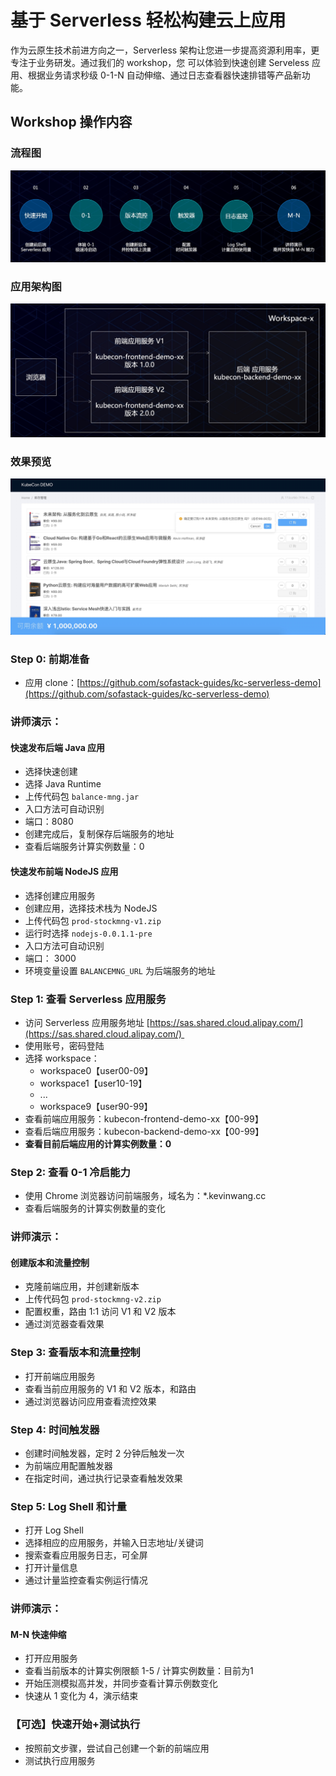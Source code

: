 # 基于 Serverless 轻松构建云上应用

作为云原生技术前进方向之一，Serverless 架构让您进一步提高资源利用率，更专注于业务研发。通过我们的 workshop，您
可以体验到快速创建 Serveless 应用、根据业务请求秒级 0-1-N 自动伸缩、通过日志查看器快速排错等产品新功能。

## Workshop 操作内容

### 流程图

![pic](kc-sas.jpg)

### 应用架构图
![pic](arch.jpg)

### 效果预览

![pic](preview-sas.png)

<a name="fxwGD"></a>
### Step 0: 前期准备

- 应用 clone：[https://github.com/sofastack-guides/kc-serverless-demo](https://github.com/sofastack-guides/kc-serverless-demo)

<a name="Wat0u"></a>
### 讲师演示：
<a name="QrSTV"></a>
#### 快速发布后端 Java 应用

- 选择快速创建
- 选择 Java Runtime
- 上传代码包 `balance-mng.jar`
- 入口方法可自动识别
- 端口：8080
- 创建完成后，复制保存后端服务的地址
- 查看后端服务计算实例数量：0
<a name="WGOZU"></a>
#### 快速发布前端 NodeJS 应用

- 选择创建应用服务
- 创建应用，选择技术栈为 NodeJS
- 上传代码包 `prod-stockmng-v1.zip`
- 运行时选择 `nodejs-0.0.1.1-pre`
- 入口方法可自动识别
- 端口： 3000
- 环境变量设置 `BALANCEMNG_URL` 为后端服务的地址

<a name="75JiI"></a>
### Step 1: 查看 Serverless 应用服务

- 访问 Serverless 应用服务地址 [https://sas.shared.cloud.alipay.com/](https://sas.shared.cloud.alipay.com/) 
- 使用账号，密码登陆
- 选择 workspace：
  - workspace0【user00-09】
  - workspace1【user10-19】
  - ...
  - workspace9【user90-99】
- 查看前端应用服务：kubecon-frontend-demo-xx【00-99】
- 查看后端应用服务：kubecon-backend-demo-xx【00-99】
- **查看目前后端应用的计算实例数量：0**

<a name="scmLZ"></a>
### Step 2: 查看 0-1 冷启能力

- 使用 Chrome 浏览器访问前端服务，域名为：*.kevinwang.cc
- 查看后端服务的计算实例数量的变化

<a name="epfI5"></a>
### 讲师演示：
<a name="liSO7"></a>
#### 创建版本和流量控制

- 克隆前端应用，并创建新版本
- 上传代码包 `prod-stockmng-v2.zip`
- 配置权重，路由 1:1 访问 V1 和 V2 版本
- 通过浏览器查看效果

<a name="713LS"></a>
### Step 3: 查看版本和流量控制

- 打开前端应用服务
- 查看当前应用服务的 V1 和 V2 版本，和路由
- 通过浏览器访问应用查看流控效果

<a name="VQrsn"></a>
### Step 4: 时间触发器

- 创建时间触发器，定时 2 分钟后触发一次
- 为前端应用配置触发器
- 在指定时间，通过执行记录查看触发效果
<a name="Ekbs7"></a>
### [](https://github.com/sofastack-guides/kc-serverless-demo#step-2-%E6%9F%A5%E7%9C%8B-0-1-%E5%86%B7%E5%90%AF%E8%83%BD%E5%8A%9B)
<a name="4iW0b"></a>
### Step 5: Log Shell 和计量

- 打开 Log Shell
- 选择相应的应用服务，并输入日志地址/关键词
- 搜索查看应用服务日志，可全屏
- 打开计量信息
- 通过计量监控查看实例运行情况

<a name="KESa0"></a>
### 讲师演示：
<a name="BdZ6q"></a>
#### M-N 快速伸缩

- 打开应用服务
- 查看当前版本的计算实例限额 1-5 / 计算实例数量：目前为1
- 开始压测模拟高并发，并同步查看计算示例数变化
- 快速从 1 变化为 4，演示结束

### 【可选】快速开始+测试执行

- 按照前文步骤，尝试自己创建一个新的前端应用
- 测试执行应用服务
